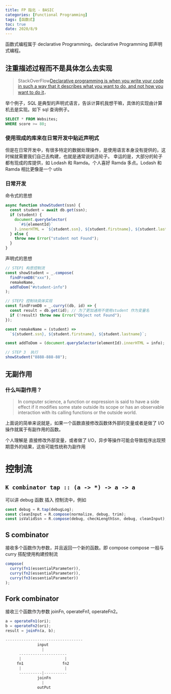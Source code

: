 ```yaml
---
title: FP 指北 - BASIC
categories: [Functional Programming]
tags: [函数式]
toc: true
date: 2020/8/9
---
```


函数式编程属于 declarative Programming，declarative Programming 即声明式编程。

## 注重描述过程而不是具体怎么去实现

> StackOverFlow[Declarative programming is when you write your code in such a way that it describes what you want to do, and not how you want to do it](https://stackoverflow.com/questions/129628/what-is-declarative-programming)，

举个例子，SQL 是典型的声明式语言，告诉计算机我想干嘛，具体的实现由计算机去是实现。如下 sql 查询例子。

```sql
SELECT * FROM Websites;
WHERE score >= 80;
```

### 使用现成的库来在日常开发中贴近声明式

但是在日常开发中，有很多特定的数据处理操作，是使用语言本身没有提供的，这时候就需要我们自己去构建，也就是通常说的造轮子。
幸运的是，大部分的轮子都有现成的库提供，如 Lodash 和 Ramda。个人喜好 Ramda 多点。Lodash 和 Ramda 相比更像是一个 utils

### 日常开发

命令式的思想

```js
async function showStudent(ssn) {
  const student = await db.get(ssn);
  if (student) {
    document.querySelector(
      `#${elementId}`
    ).innerHTML = `${student.ssn}, ${student.firstname}, ${student.lastname}`;
  } else {
    throw new Error("student not Found");
  }
}
```

声明式的思想

```js
// STEP1 构思控制流
const showStudent = _.compose(
  findFromDB("xxx"),
  remakeName,
  addToDom("#student-info")
);

// STEP2 控制块具体实现
const findFromDB = _.curry((db, id) => {
  const result = db.get(id); // 为了更加通用不使用student 作为变量名
  if (!result) throw new Error("Object not Found");
});

const remakeName = (student) =>
  `${student.ssn}, ${student.firstname}, ${student.lastname}`;

const addToDom = (document.querySelector(elementId).innerHTML = info);

// STEP 3  执行
showStudent("8888-888-88");
```

## 无副作用

### 什么叫副作用？

> In computer science, a function or expression is said to have a side effect if it modifies some state outside its scope or has an observable interaction with its calling functions or the outside world.

上面说的简单来说就是，如果一个函数直接修改函数体外部的变量或者是做了 I/O 操作就属于有副作用的函数。

个人理解是 直接修改外部变量，或者做了 I/O，异步等操作可能会导致程序出现预期意外的结果，这些可能性统称为副作用

# 控制流

## `K combinator tap :: (a -> *) -> a -> a`

可以讲 debug 函数 插入 控制流中，例如

```js
const debug = R.tap(debugLog);
const cleanInput = R.compose(normalize, debug, trim);
const isValidSsn = R.compose(debug, checkLengthSsn, debug, cleanInput);
```

## S combinator

接收多个函数作为参数，并且返回一个新的函数。即 compose
compose 一般与 curry 搭配使用构建控制流

```js
compose(
  curry(fn1(essentialParameter)),
  curry(fn2(essentialParameter)),
  curry(fn3(essentialParameter))
);
```

## Fork combinator

接收三个函数作为参数 joinFn, operateFn1, operateFn2。

```js
a = operateFn1(ori);
b = operateFn2(ori);
result = joinFn(a, b);

----------------------------------
              input
                |
      ---------------------
      |                   |
     fn1                 fn2
      |                   |
      ----------|----------
              joinFn
                |
              outPut
```
